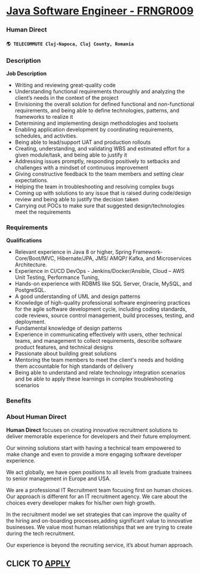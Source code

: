 # [Java Software Engineer - FRNGR009](https://www.remotewlb.com/apply/java-software-engineer-frngr009)  
### Human Direct  
#### `🌎 TELECOMMUTE Cluj-Napoca, Cluj County, Romania`  

### **Description**

 **Job Description**

  * Writing and reviewing great-quality code
  * Understanding functional requirements thoroughly and analyzing the client’s needs in the context of the project
  * Envisioning the overall solution for defined functional and non-functional requirements, and being able to define technologies, patterns, and frameworks to realize it
  * Determining and implementing design methodologies and toolsets
  * Enabling application development by coordinating requirements, schedules, and activities.
  * Being able to lead/support UAT and production rollouts
  * Creating, understanding, and validating WBS and estimated effort for a given module/task, and being able to justify it
  * Addressing issues promptly, responding positively to setbacks and challenges with a mindset of continuous improvement
  * Giving constructive feedback to the team members and setting clear expectations.
  * Helping the team in troubleshooting and resolving complex bugs
  * Coming up with solutions to any issue that is raised during code/design review and being able to justify the decision taken
  * Carrying out POCs to make sure that suggested design/technologies meet the requirements

### **Requirements**

 **Qualifications**

  * Relevant experience in Java 8 or higher, Spring Framework-Core/Boot/MVC, Hibernate/JPA, JMS/ AMQP/ Kafka, and Microservices Architecture.
  * Experience in CI/CD DevOps - Jenkins/Docker/Ansible, Cloud – AWS Unit Testing, Performance Tuning,
  * Hands-on experience with RDBMS like SQL Server, Oracle, MySQL, and PostgreSQL.
  * A good understanding of UML and design patterns
  * Knowledge of high-quality professional software engineering practices for the agile software development cycle, including coding standards, code reviews, source control management, build processes, testing, and deployment.
  * Fundamental knowledge of design patterns
  * Experience in communicating effectively with users, other technical teams, and management to collect requirements, describe software product features, and technical designs
  * Passionate about building great solutions
  * Mentoring the team members to meet the client's needs and holding them accountable for high standards of delivery
  * Being able to understand and relate technology integration scenarios and be able to apply these learnings in complex troubleshooting scenarios

### **Benefits**

###  **About Human Direct**

 **Human Direct** focuses on creating innovative recruitment solutions to deliver memorable experience for developers and their future employment.

Our winning solutions start with having a technical team empowered to make change and even to provide a more engaging software developer experience.

We act globally, we have open positions to all levels from graduate trainees to senior management in Europe and USA.

  

We are a professional IT Recruitment team focusing first on human choices. Our approach is different for an IT recruitment agency. We care about the choices every developer makes for his/her own high growth.

In the recruitment model we set strategies that can improve the quality of the hiring and on-boarding processes,adding significant value to innovative businesses. We value most human relationships that we are trying to create during the tech recruitment.

  

Our experience is beyond the recruiting service, it’s about human approach.

  
## CLICK TO [APPLY](https://www.remotewlb.com/apply/java-software-engineer-frngr009)

